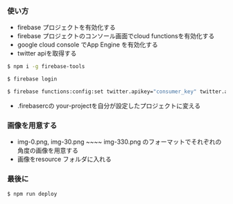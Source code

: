 

### 使い方
- firebase プロジェクトを有効化する
- firebase プロジェクトのコンソール画面でcloud functionsを有効化する
- google cloud console でApp Engine を有効化する
- twitter apiを取得する

```zsh
$ npm i -g firebase-tools 

$ firebase login
```

```zsh
$ firebase functions:config:set twitter.apikey="consumer_key" twitter.apisecret="consumer_secret" twitter.token="access_token" twitter.tokensecret="access_token_secret"
```

- .firebasercの your-projectを自分が設定したプロジェクトに変える

### 画像を用意する

- img-0.png, img-30.png ~~~~ img-330.png のフォーマットでそれぞれの角度の画像を用意する
- 画像をresource フォルダに入れる

### 最後に
```
$ npm run deploy
```